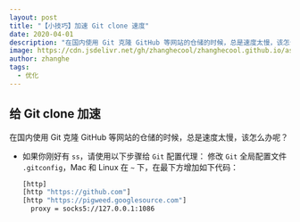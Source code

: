 ```yaml
---
layout: post
title: "【小技巧】加速 Git clone 速度"
date: 2020-04-01
description: "在国内使用 Git 克隆 GitHub 等网站的仓储的时候，总是速度太慢，该怎么办呢？"
image: https://cdn.jsdelivr.net/gh/zhanghecool/zhanghecool.github.io/assets/images/optimization-git-speed-up.jpg
author: zhanghe
tags:
  - 优化
---
```


## 给 Git clone 加速

在国内使用 Git 克隆 GitHub 等网站的仓储的时候，总是速度太慢，该怎么办呢？

- 如果你刚好有 `ss`，请使用以下步骤给 `Git` 配置代理：
  修改 `Git` 全局配置文件 `.gitconfig`，Mac 和 Linux 在 `~` 下，在最下方增加如下代码：
  ```bash
  [http]
  [http "https://github.com"]
  [http "https://pigweed.googlesource.com"]
    proxy = socks5://127.0.0.1:1086
  ```
